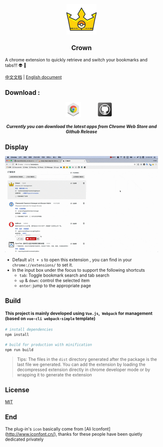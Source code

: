 <p align="center">
    <img src="./src/assets/crown.svg"  width="100">
</p>

<h2 align="center">Crown</h2>

A chrome extension to quickly  retrieve and switch your bookmarks and tabs!!! :alien: :punch:

[中文文档](./docs/README_zh.md) | [English document](./README.md)

## Download :

<p align="center">
    <a style="margin:0 50px;" href="https://chrome.google.com/webstore/detail/crown/bfmniheobinjpgcoljkfhhalfeambejo?utm_source=chrome-ntp-icon"><img src="./docs/md-img/chrome-icon.png"></a>
    <a href="https://github.com/crown3/crown/releases"><img src="./docs/md-img/Github.png"></a>
</p>

<h5 align="center">Currently  you can download the latest apps from Chrome Web Store and  Github Release</h5>

## Display

<p align="center">
    <img src="./docs/md-img/intro.gif">
</p>

* Default `alt + s`   to open this extension , you can find in your `chrome://extensions/` to set it.
* In the input box under the focus to support the following shortcuts
    - `tab`: Toggle bookmark search and tab search
    - `up` & `down`: control the selected item
    - `enter`: jump to the appropriate page

## Build

#### This project is mainly developed using `Vue.js`,` Webpack` for management (based on `vue-cli webpack-simple` template)

```bash
# install dependencies
npm install

# build for production with minification
npm run build
```

> Tips: The files in the `dist` directory generated after the package is the last file we generated. You can add the extension by loading the decompressed extension directly in chrome developer mode or by wrapping it to generate the extension

## License

[MIT](http://opensource.org/licenses/MIT)

## End

The plug-in's `icon` basically come from [Ali Iconfont] (http://www.iconfont.cn/), thanks for these people have been quietly dedicated privately
